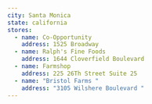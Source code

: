 ```yaml
---
city: Santa Monica
state: california
stores:
  - name: Co-Opportunity
    address: 1525 Broadway
  - name: Ralph's Fine Foods
    address: 1644 Cloverfield Boulevard
  - name: Farmshop
    address: 225 26Th Street Suite 25
  - name: "Bristol Farms "
    address: "3105 Wilshere Boulevard "
---
```

